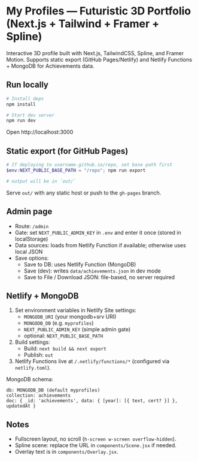 # My Profiles — Futuristic 3D Portfolio (Next.js + Tailwind + Framer + Spline)

Interactive 3D profile built with Next.js, TailwindCSS, Spline, and Framer Motion. Supports static export (GitHub Pages/Netlify) and Netlify Functions + MongoDB for Achievements data.

## Run locally

```powershell
# Install deps
npm install

# Start dev server
npm run dev
```

Open http://localhost:3000

## Static export (for GitHub Pages)

```powershell
# If deploying to username.github.io/repo, set base path first
$env:NEXT_PUBLIC_BASE_PATH = "/repo"; npm run export

# output will be in `out/`
```

Serve `out/` with any static host or push to the `gh-pages` branch.

## Admin page
- Route: `/admin`
- Gate: set `NEXT_PUBLIC_ADMIN_KEY` in `.env` and enter it once (stored in localStorage)
- Data sources: loads from Netlify Function if available; otherwise uses local JSON
- Save options:
  - Save to DB: uses Netlify Function (MongoDB)
  - Save (dev): writes `data/achievements.json` in dev mode
  - Save to File / Download JSON: file-based, no server required

## Netlify + MongoDB
1) Set environment variables in Netlify Site settings:
	- `MONGODB_URI` (your mongodb+srv URI)
	- `MONGODB_DB` (e.g. `myprofiles`)
	- `NEXT_PUBLIC_ADMIN_KEY` (simple admin gate)
	- optional: `NEXT_PUBLIC_BASE_PATH`
2) Build settings:
	- Build: `next build && next export`
	- Publish: `out`
3) Netlify Functions live at `/.netlify/functions/*` (configured via `netlify.toml`).

MongoDB schema:
```
db: MONGODB_DB (default myprofiles)
collection: achievements
doc: { _id: 'achievements', data: { [year]: [{ text, cert? }] }, updatedAt }
```

## Notes
- Fullscreen layout, no scroll (`h-screen w-screen overflow-hidden`).
- Spline scene: replace the URL in `components/Scene.jsx` if needed.
- Overlay text is in `components/Overlay.jsx`.